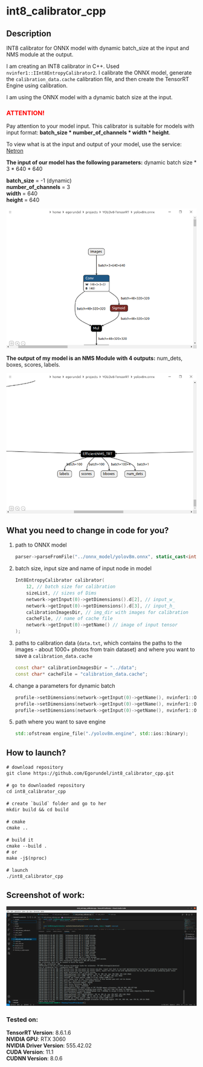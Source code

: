 # int8_calibrator_cpp

## Description  

INT8 calibrator for ONNX model with dynamic batch_size at the input and NMS module at the output.

I am creating an INT8 calibrator in C++. Used `nvinfer1::IInt8EntropyCalibrator2`. I calibrate the ONNX model, generate the `calibration_data.cache` calibration file, and then create the TensorRT Engine using calibration.

I am using the ONNX model with a dynamic batch size at the input. 

### <span style="color:red">ATTENTION!</span>

Pay attention to your model input. 
This calibrator is suitable for models with input format: **batch_size * number_of_channels * width * height**.

To view what is at the input and output of your model, use the service: [Netron](https://netron.app)

**The input of our model has the following parameters:**
dynamic batch size * 3 * 640 * 640

**batch_size** = -1 (dynamic)  
**number_of_channels** = 3  
**width** = 640  
**height** = 640  



![input](./images/input.png)

**The output of my model is an NMS Module with 4 outputs:** 
num_dets, boxes, scores, labels.

![output](./images/output.png)



## What you need to change in code for you?

1. path to ONNX model

   ```cpp
   parser->parseFromFile("../onnx_model/yolov8m.onnx", static_cast<int32_t>(nvinfer1::ILogger::Severity::kWARNING));
   ```

2. batch size, input size and name of input node in model

   ```cpp
   Int8EntropyCalibrator calibrator(
       12, // batch size for calibration 
       sizeList, // sizes of Dims
       network->getInput(0)->getDimensions().d[2], // input_w_
       network->getInput(0)->getDimensions().d[3], // input_h_
       calibrationImagesDir, // img_dir with images for calibration
       cacheFile, // name of cache file
       network->getInput(0)->getName() // image of input tensor
   );
   ```

3. paths to calibration data (`data.txt`, which contains the paths to the images - about 1000+ photos from train dataset) and where you want to save a `calibration_data.cache`

   ```cpp
   const char* calibrationImagesDir = "../data";
   const char* cacheFile = "calibration_data.cache";
   ```

   

4. change a parameters for dynamic batch

   ```cpp
   profile->setDimensions(network->getInput(0)->getName(), nvinfer1::OptProfileSelector::kMIN, nvinfer1::Dims4{1, 3, network->getInput(0)->getDimensions().d[2], network->getInput(0)->getDimensions().d[3]});
   profile->setDimensions(network->getInput(0)->getName(), nvinfer1::OptProfileSelector::kOPT, nvinfer1::Dims4{6, 3, network->getInput(0)->getDimensions().d[2], network->getInput(0)->getDimensions().d[3]});
   profile->setDimensions(network->getInput(0)->getName(), nvinfer1::OptProfileSelector::kMAX, nvinfer1::Dims4{12, 3, network->getInput(0)->getDimensions().d[2], network->getInput(0)->getDimensions().d[3]});
   ```

5. path where you want to save engine

   ```cpp
   std::ofstream engine_file("./yolov8m.engine", std::ios::binary);
   ```

## How to launch?

```shell
# download repository
git clone https://github.com/Egorundel/int8_calibrator_cpp.git

# go to downloaded repository
cd int8_calibrator_cpp

# create `build` folder and go to her
mkdir build && cd build

# cmake 
cmake ..

# build it
cmake --build .
# or
make -j$(nproc)

# launch
./int8_calibrator_cpp
```

## **Screenshot of work:**

![screenshot_of_working_code](./images/screenshot_of_working_code.png)

### Tested on:  

**TensorRT Version**: 8.6.1.6  
**NVIDIA GPU**: RTX 3060  
**NVIDIA Driver Version**: 555.42.02  
**CUDA Version**: 11.1  
**CUDNN Version**:  8.0.6  
